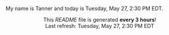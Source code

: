 My name is Tanner and today is Tuesday, May 27, 2:30 PM EDT.

<p align="center">This <i>README</i> file is generated <b>every 3 hours</b>!</br>Last refresh: Tuesday, May 27, 2:30 PM EDT<br /></p>
